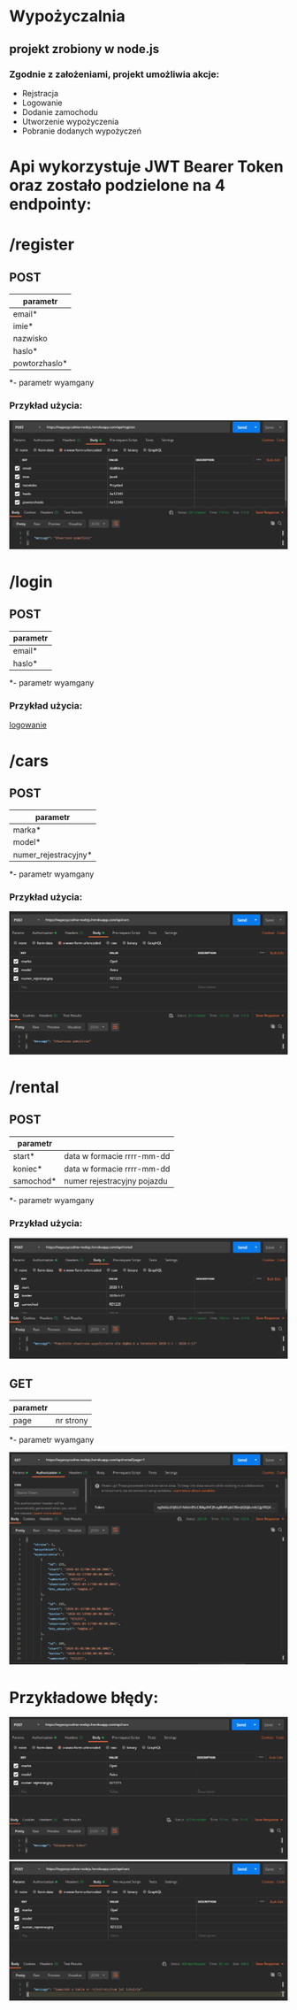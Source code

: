 # Wypożyczalnia

## projekt zrobiony w node.js

### Zgodnie z założeniami, projekt umożliwia akcje:
- Rejstracja
- Logowanie
- Dodanie zamochodu
- Utworzenie wypożyczenia
- Pobranie dodanych wypożyczeń


# Api wykorzystuje JWT Bearer Token oraz zostało podzielone na 4 endpointy:

# /register
## POST

| parametr     |
|--------------|
| email*       |
| imie*        |
| nazwisko     |
| haslo*       |
| powtorzhaslo* |

*-  parametr wyamgany

### Przykład użycia:
![rejstracja](./screenshots/Rejestracja.PNG)

# /login
## POST

| parametr     |
|--------------|
|email*|
| haslo*|

*-  parametr wyamgany

### Przykład użycia:
[logowanie](./screenshots/Logowanie.PNG)


# /cars
## POST

| parametr     | 
|--------------|
|marka*|
|model*|
|numer_rejestracyjny*|

*-  parametr wyamgany

### Przykład użycia:
![dodawanie samochodu](./screenshots/samochod_dodawanie.PNG)

# /rental

## POST
| parametr     ||
|--------------|--|
|start*|data w formacie rrrr-mm-dd|
|koniec*|data w formacie rrrr-mm-dd|
|samochod*| numer rejestracyjny pojazdu|

*-  parametr wyamgany

### Przykład użycia:
![dodawanie wypozyczenia](./screenshots/wypozyczenie_dodawanie.PNG)

## GET
|parametr||
|--|-|
|page|nr strony|

*-  parametr wyamgany

![historia wypozyczen](./screenshots/wypozyczenie_historia.PNG)

# Przykładowe błędy:

![historia wypozyczen](./screenshots/dodawanie_blad.PNG)
![historia wypozyczen](./screenshots/dodawanie_blad2.PNG)